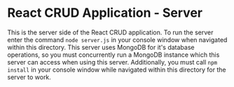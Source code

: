 # React CRUD Application - Server

This is the server side of the React CRUD application.  To run the server enter the command `node server.js` in your console window when navigated within this directory.  This server uses MongoDB for it's database operations, so you must concurrently run a MongoDB instance which this server can access when using this server.  Additionally, you must call `npm install` in your console window while navigated within this directory for the server to work.
